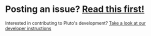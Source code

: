 # Posting an issue? [Read this first!](https://github.com/fonsp/Pluto.jl/issues/182)

Interested in contributing to Pluto's development? [Take a look at our developer instructions](https://github.com/fonsp/pluto-developer-instructions)
